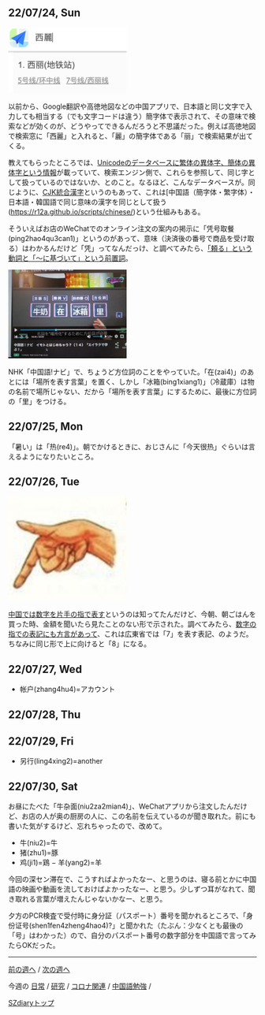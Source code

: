 ## 22/07/24, Sun

<img src="https://github.com/akita11/SZdiary/blob/main/diary/photo/2022-07-23_22.32.46.png" width="240px">

以前から、Google翻訳や高徳地図などの中国アプリで、日本語と同じ文字で入力しても相当する（でも文字コードは違う）簡字体で表示されて、その意味で検索などが効くのが、どうやってできるんだろうと不思議だった。例えば高徳地図で検索窓に「西麗」と入れると、「麗」の簡字体である「丽」で検索結果が出てくる。

教えてもらったところでは、[Unicodeのデータベースに繁体の異体字、簡体の異体字という情報](https://www.unicode.org/cgi-bin/GetUnihanData.pl?codepoint=9E97&useutf8=true#:~:text=l%C3%AD%200697.031%3Al%C3%AC-,Variants,-Data%20type)が載っていて、検索エンジン側で、これらを参照して、同じ字として扱っているのではないか、とのこと。なるほど、こんなデータベースが。同じように、[CJK統合漢字](https://kotobank.jp/word/CJK%E7%B5%B1%E5%90%88%E6%BC%A2%E5%AD%97-3928#:~:text=%E4%B8%AD%E5%9B%BD%E8%AA%9E%E3%80%81%E6%97%A5%E6%9C%AC%E8%AA%9E%E3%80%81%E9%9F%93%E5%9B%BD,%E3%82%92%E5%90%8C%E3%81%98%E6%BC%A2%E5%AD%97%E3%81%A8%E3%81%97%E3%81%A6%E6%89%B1%E3%81%86%E3%80%82)というのもあって、これは[中国語（簡字体・繁字体）・日本語・韓国語で同じ意味の漢字を同じとして扱う(https://r12a.github.io/scripts/chinese/)という仕組みもある。

そういえばお店のWeChatでのオンライン注文の案内の掲示に「凭号取餐(ping2hao4qu3can1)」というのがあって、意味（決済後の番号で商品を受け取る）はわかるんだけど「凭」ってなんだっけ、と調べてみたら、[「頼る」という動詞と「〜に基づいて」という前置詞](https://cjjc.weblio.jp/content/%E5%87%AD)。

<img src="https://github.com/akita11/SZdiary/blob/main/diary/photo/2022-07-24_22.01.42.jpg" width="240px">

NHK「中国語!ナビ」で、ちょうど方位詞のことをやっていた。「在(zai4)」のあとには「場所を表す言葉」を置く、しかし「冰箱(bing1xiang1)」（冷蔵庫）は物の名前で場所じゃない、だから「場所を表す言葉」にするために、最後に方位詞の「里」をつける。


## 22/07/25, Mon

「暑い」は「热(re4)」。朝でかけるときに、おじさんに「今天很热」ぐらいは言えるようになりたいところ。


## 22/07/26, Tue

<img src="https://github.com/akita11/SZdiary/blob/main/diary/photo/2022-07-26_9.06.21.png" width="240px">

[中国では数字を片手の指で表す](http://huaihua.blog5.fc2.com/blog-entry-104.html)というのは知ってたんだけど、今朝、朝ごはんを買った時、金額を聞いたら見たことのない形で示された。調べてみたら、[数字の指での表記にも方言があって](https://japan.visitbeijing.com.cn/article/47JwUtEgClH)、これは広東省では「7」を表す表記、のようだ。ちなみに同じ形で上に向けると「8」になる。


## 22/07/27, Wed

- 帐户(zhang4hu4)=アカウント


## 22/07/28, Thu


## 22/07/29, Fri

- 另行(ling4xing2)=another


## 22/07/30, Sat

お昼にたべた「牛杂面(niu2za2mian4)」、WeChatアプリから注文したんだけど、お店の人が奥の厨房の人に、この名前を伝えているのが聞き取れた。前にも書いた気がするけど、忘れちゃったので、改めて。

- 牛(niu2)=牛
- 猪(zhu1)=豚
- 鸡(ji1)=鶏
− 羊(yang2)=羊

今回の深セン滞在で、こうすればよかったなー、と思うのは、寝る前とかに中国語の映画や動画を流しておけばよかったなー、と思う。少しずつ耳がなれて、聞き取れる言葉が増えたんじゃないかなー、と思う。

夕方のPCR検査で受付時に身分証（パスポート）番号を聞かれるところで、「身份证号(shen1fen4zheng4hao4)?」と聞かれた（たぶん：少なくとも最後の「号」はわかった）ので、自分のパスポート番号の数字部分を中国語で言ってみたらOKだった。

***

[前の週へ](2207-3.md) /
[次の週へ](2207-5.md)

今週の
[日常](../diary/2207-4.md) /
[研究](../research/2207-4.md) /
[コロナ関連](../covid19/2207-4.md) / 
[中国語勉強](../chinese/2207-4.md) / 

[SZdiaryトップ](../../README.md)
